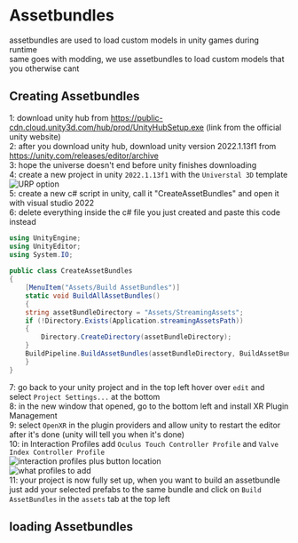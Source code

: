 # Assetbundles
assetbundles are used to load custom models in unity games during runtime <br />
same goes with modding, we use assetbundles to load custom models that you otherwise cant

## Creating Assetbundles

1: download unity hub from https://public-cdn.cloud.unity3d.com/hub/prod/UnityHubSetup.exe (link from the official unity website) <br />
2: after you download unity hub, download unity version 2022.1.13f1 from https://unity.com/releases/editor/archive <br />
3: hope the universe doesn't end before unity finishes downloading <br />
4: create a new project in unity `2022.1.13f1` with the `Universtal 3D` template <br />
![URP option](https://imgur.com/rzWlMkS.png) <br />
5: create a new c# script in unity, call it "CreateAssetBundles" and open it with visual studio 2022 <br />
6: delete everything inside the c# file you just created and paste this code instead <br />
```cs
using UnityEngine;
using UnityEditor;
using System.IO;
 
public class CreateAssetBundles
{
    [MenuItem("Assets/Build AssetBundles")]
    static void BuildAllAssetBundles()
    {
    string assetBundleDirectory = "Assets/StreamingAssets";
    if (!Directory.Exists(Application.streamingAssetsPath))
    {
        Directory.CreateDirectory(assetBundleDirectory);
    }
    BuildPipeline.BuildAssetBundles(assetBundleDirectory, BuildAssetBundleOptions.None, EditorUserBuildSettings.activeBuildTarget);
    }
}
```
7: go back to your unity project and in the top left hover over `edit` and select `Project Settings...` at the bottom <br />
8: in the new window that opened, go to the bottom left and install XR Plugin Management <br />
9: select `OpenXR` in the plugin providers and allow unity to restart the editor after it's done (unity will tell you when it's done) <br />
10: in Interaction Profiles add `Oculus Touch Controller Profile` and `Valve Index Controller Profile` <br />
![interaction profiles plus button location](https://imgur.com/dBjauSy.png) <br />
![what profiles to add](https://imgur.com/YYGPIgH.png) <br />
11: your project is now fully set up, when you want to build an assetbundle just add your selected prefabs to the same bundle and click on `Build AssetBundles` in the `assets` tab at the top left <br />


## loading Assetbundles
